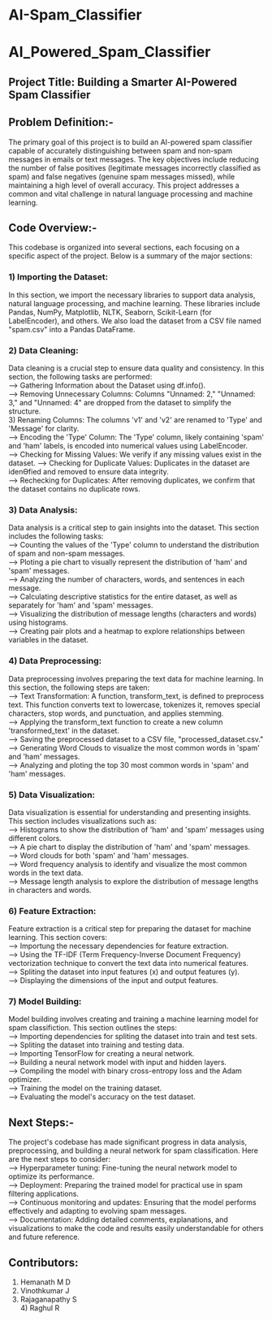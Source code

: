 # AI-Spam_Classifier
# AI_Powered_Spam_Classifier
## Project Title: Building a Smarter AI-Powered Spam Classifier 
## Problem Definition:-
The primary goal of this project is to build an AI-powered spam classifier 
capable of accurately distinguishing between spam and non-spam messages in emails or 
text messages. The key objectives include reducing the number of false positives 
(legitimate messages incorrectly classified as spam) and false negatives (genuine spam 
messages missed), while maintaining a high level of overall accuracy. This project 
addresses a common and vital challenge in natural language processing and machine 
learning. 
## Code Overview:-
This codebase is organized into several sections, each focusing on a specific aspect of the 
project. Below is a summary of the major sections:
### 1) Importing the Dataset:
In this section, we import the necessary libraries to support data analysis, natural 
language processing, and machine learning. These libraries include Pandas, NumPy, 
Matplotlib, NLTK, Seaborn, Scikit-Learn (for LabelEncoder), and others. We also load the 
dataset from a CSV file named "spam.csv" into a Pandas DataFrame. 
### 2) Data Cleaning:
Data cleaning is a crucial step to ensure data quality and consistency. In this section, the 
following tasks are performed: <br>
--> Gathering Information about the Dataset using df.info().<br>
--> Removing Unnecessary Columns: Columns "Unnamed: 2," "Unnamed: 3," and 
"Unnamed: 4" are dropped from the dataset to simplify the structure. <br>
3) Renaming Columns: The columns 'v1' and 'v2' are renamed to 'Type' and 'Message' 
for clarity. <br>
--> Encoding the 'Type' Column: The 'Type' column, likely containing 'spam' and 'ham' 
labels, is encoded into numerical values using LabelEncoder. <br>
--> Checking for Missing Values: We verify if any missing values exist in the dataset. 
--> Checking for Duplicate Values: Duplicates in the dataset are idenƟfied and removed 
to ensure data integrity. <br>
--> Rechecking for Duplicates: After removing duplicates, we confirm that the dataset 
contains no duplicate rows. <br>
### 3) Data Analysis:
Data analysis is a critical step to gain insights into the dataset. This section includes the 
following tasks: <br>
--> Counting the values of the 'Type' column to understand the distribution of spam 
and non-spam messages. <br>
--> Ploting a pie chart to visually represent the distribution of 'ham' and 'spam' 
messages. <br>
--> Analyzing the number of characters, words, and sentences in each message. <br>
--> Calculating descriptive statistics for the entire dataset, as well as separately for 
'ham' and 'spam' messages. <br>
--> Visualizing the distribution of message lengths (characters and words) using 
histograms. <br>
--> Creating pair plots and a heatmap to explore relationships between variables in the 
dataset. <br>
### 4) Data Preprocessing: 
Data preprocessing involves preparing the text data for machine learning. In this section, 
the following steps are taken: <br>
--> Text Transformation: A function, transform_text, is defined to preprocess text. This 
function converts text to lowercase, tokenizes it, removes special characters, stop 
words, and punctuation, and applies stemming.<br>
--> Applying the transform_text function to create a new column 'transformed_text' in 
the dataset. <br>
--> Saving the preprocessed dataset to a CSV file, "processed_dataset.csv." <br>
--> Generating Word Clouds to visualize the most common words in 'spam' and 'ham' 
messages. <br>
--> Analyzing and ploting the top 30 most common words in 'spam' and 'ham' 
messages. <br>
### 5) Data Visualization:
Data visualization is essential for understanding and presenting insights. This section 
includes visualizations such as:<br>
--> Histograms to show the distribution of 'ham' and 'spam' messages using different 
colors. <br>
--> A pie chart to display the distribution of 'ham' and 'spam' messages.<br>
--> Word clouds for both 'spam' and 'ham' messages. <br>
--> Word frequency analysis to identify and visualize the most common words in the 
text data. <br>
--> Message length analysis to explore the distribution of message lengths in 
characters and words. <br>
### 6) Feature Extraction:
Feature extraction is a critical step for preparing the dataset for machine learning. This 
section covers:<br>
--> Importung the necessary dependencies for feature extraction.<br>
--> Using the TF-IDF (Term Frequency-Inverse Document Frequency) vectorization 
technique to convert the text data into numerical features. <br>
--> Spliting the dataset into input features (x) and output features (y).<br>
--> Displaying the dimensions of the input and output features. <br>
### 7) Model Building:
Model building involves creating and training a machine learning model for spam 
classifiction. This section outlines the steps:<br>
--> Importing dependencies for spliting the dataset into train and test sets.<br>
--> Spliting the dataset into training and testing data.<br>
--> Importing TensorFlow for creating a neural network.<br>
--> Building a neural network model with input and hidden layers. <br>
--> Compiling the model with binary cross-entropy loss and the Adam optimizer.<br>
--> Training the model on the training dataset. <br>
--> Evaluating the model's accuracy on the test dataset.<br>
## Next Steps:-
The project's codebase has made significant progress in data analysis, preprocessing, and 
building a neural network for spam classification. Here are the next steps to consider:<br>
--> Hyperparameter tuning: Fine-tuning the neural network model to optimize its 
performance. <br>
--> Deployment: Preparing the trained model for practical use in spam filtering 
applications.<br>
--> Continuous monitoring and updates: Ensuring that the model performs effectively 
and adapting to evolving spam messages.<br>
--> Documentation: Adding detailed comments, explanations, and visualizations to 
make the code and results easily understandable for others and future reference. <br>
## Contributors: 
1) Hemanath M D <br>
2) Vinothkumar J <br>
3) Rajaganapathy S <br>
4) Raghul R <br>

